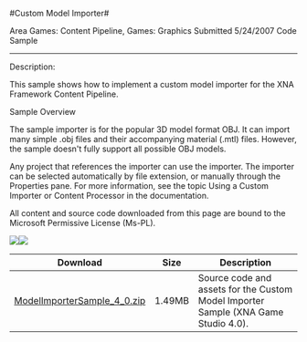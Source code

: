 #Custom Model Importer#

Area
Games: Content Pipeline, Games: Graphics
Submitted
5/24/2007
Code Sample

---

Description:

This sample shows how to implement a custom model importer for the XNA Framework Content Pipeline.

Sample Overview

The sample importer is for the popular 3D model format OBJ. It can import many simple .obj files and their accompanying material (.mtl) files. However, the sample doesn't fully support all possible OBJ models.

Any project that references the importer can use the importer. The importer can be selected automatically by file extension, or manually through the Properties pane. For more information, see the topic Using a Custom Importer or Content Processor in the documentation.


All content and source code downloaded from this page are bound to the Microsoft Permissive License (Ms-PL).

![](https://github.com/nkast/XNAGameStudio/blob/master/Images/XNA_CustomModelImporter_01_small.jpg)![](https://github.com/nkast/XNAGameStudio/blob/master/Images/XNA_CustomModelImporter_02_small.jpg)

	

Download | Size | Description
---|---|---|
[ModelImporterSample_4_0.zip](https://github.com/nkast/XNAGameStudio/blob/master/Samples/ModelImporterSample_4_0.zip?raw=true) | 1.49MB | Source code and assets for the Custom Model Importer Sample (XNA Game Studio 4.0). 